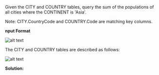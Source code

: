 Given the CITY and COUNTRY tables, query the sum of the populations of all cities where the CONTINENT is 'Asia'.  

Note: CITY.CountryCode and COUNTRY.Code are matching key columns.  

**nput Format**  

![alt text](https://s3.amazonaws.com/hr-challenge-images/8137/1449729804-f21d187d0f-CITY.jpg)

The CITY and COUNTRY tables are described as follows: 

![alt text](https://s3.amazonaws.com/hr-challenge-images/8342/1449769013-e54ce90480-Country.jpg)


**Solution:**

